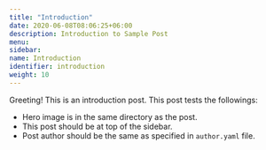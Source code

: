 ```yaml
---
title: "Introduction"
date: 2020-06-08T08:06:25+06:00
description: Introduction to Sample Post
menu:
sidebar:
name: Introduction
identifier: introduction
weight: 10
---
```


Greeting! This is an introduction post. This post tests the followings:

- Hero image is in the same directory as the post.
- This post should be at top of the sidebar.
- Post author should be the same as specified in `author.yaml` file.
